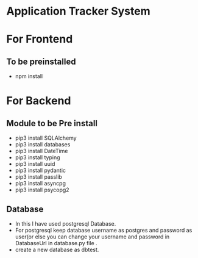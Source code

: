 # Application Tracker System

# For Frontend
## To be preinstalled
- npm install

# For Backend
## Module to be Pre install
- pip3 install SQLAlchemy
- pip3 install databases
- pip3 install DateTime
- pip3 install typing
- pip3 install uuid 
- pip3 install pydantic 
- pip3 install passlib
- pip3 install asyncpg 
- pip3 install psycopg2

## Database 
- In this I have used postgresql Database.
- For postgresql keep database username as postgres and password as user(or else you can change your username and password in DatabaseUrl in database.py file .
- create a new database as dbtest.
